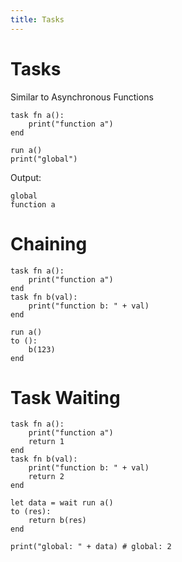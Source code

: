 ```yaml
---
title: Tasks
---
```


# Tasks

Similar to Asynchronous Functions

```vine
task fn a():
    print("function a")
end

run a()
print("global")
```

Output:
```
global
function a
```

# Chaining

```vine
task fn a():
    print("function a")
end
task fn b(val):
    print("function b: " + val)
end

run a()
to ():
    b(123)
end
```

# Task Waiting

```vine
task fn a():
    print("function a")
    return 1
end
task fn b(val):
    print("function b: " + val)
    return 2
end

let data = wait run a()
to (res):
    return b(res)
end

print("global: " + data) # global: 2
``` 